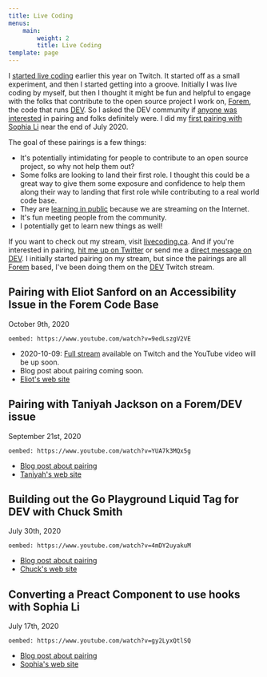 ```yaml
---
title: Live Coding
menus:
    main:
        weight: 2
        title: Live Coding
template: page
---
```


I [started live coding](/posts/i-ve-started-to-live-code-on-twitch-for-dev-13cn/) earlier this year on Twitch. It started off as a small experiment, and then I started getting into a groove. Initially I was live coding by myself, but then I thought it might be fun and helpful to engage with the folks that contribute to the open source project I work on, [Forem](https://forem.com), the code that runs [DEV](https://dev.to). So I asked the DEV community if [anyone was interested](/let-s-pair-during-a-live-coding-session-8he/) in pairing and folks definitely were. I did my [first pairing with Sophia Li](/posts/live-coding-pairing-converting-a-preact-component-to-use-hooks-75e/) near the end of July 2020.

The goal of these pairings is a few things:

-   It's potentially intimidating for people to contribute to an open source project, so why not help them out?
-   Some folks are looking to land their first role. I thought this could be a great way to give them some exposure and confidence to help them along their way to landing that first role while contributing to a real world code base.
-   They are [learning in public](https://www.swyx.io/writing/learn-in-public/) because we are streaming on the Internet.
-   It's fun meeting people from the community.
-   I potentially get to learn new things as well!

If you want to check out my stream, visit [livecoding.ca](https://livecoding.ca). And if you're interested in pairing, [hit me up on Twitter](https://twitter.com/nickytonline) or send me a [direct message on DEV](https://dev.to/nickytonline). I initially started pairing on my stream, but since the pairings are all [Forem](https://github.com/forem/forem/) based, I've been doing them on the [DEV](https://www.twitch.tv/thepracticaldev) Twitch stream.

## Pairing with Eliot Sanford on an Accessibility Issue in the Forem Code Base

<time datetime="2020-10-09">October 9th, 2020</time>

`oembed: https://www.youtube.com/watch?v=9edLszgV2VE`

-   2020-10-09: [Full stream](https://www.twitch.tv/videos/764315674) available on Twitch and the YouTube video will be up soon.
-   Blog post about pairing coming soon.
-   [Eliot's web site](https://techieeliot.com/)

## Pairing with Taniyah Jackson on a Forem/DEV issue

<time datetime="2020-09-21">September 21st, 2020</time>

`oembed: https://www.youtube.com/watch?v=YUA7k3MQx5g`

-   [Blog post about pairing](/posts/pairing-with-taniyah-jackson-on-a-forem-dev-issue-28fh)
-   [Taniyah's web site](https://taniyah-l-jackson.github.io/)

## Building out the Go Playground Liquid Tag for DEV with Chuck Smith

<time datetime="2020-07-30">July 30th, 2020</time>

`oembed: https://www.youtube.com/watch?v=4mDY2uyakuM`

-   [Blog post about pairing](/posts/building-out-the-go-playground-liquid-tag-for-dev-with-chuck-smith-32he)
-   [Chuck's web site](https://www.eclecticsaddlebag.com/)

## Converting a Preact Component to use hooks with Sophia Li

<time datetime="2020-07-17">July 17th, 2020</time>

`oembed: https://www.youtube.com/watch?v=gy2LyxQtlSQ`

-   [Blog post about pairing](/posts/live-coding-pairing-converting-a-preact-component-to-use-hooks-75e)
-   [Sophia's web site](https://sophiali.dev/)
